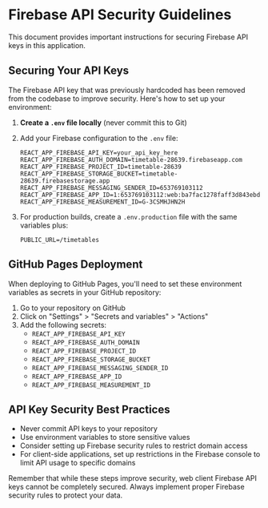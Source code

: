 # Firebase API Security Guidelines

This document provides important instructions for securing Firebase API keys in this application.

## Securing Your API Keys

The Firebase API key that was previously hardcoded has been removed from the codebase to improve security. Here's how to set up your environment:

1. **Create a `.env` file locally** (never commit this to Git)
2. Add your Firebase configuration to the `.env` file:
   ```
   REACT_APP_FIREBASE_API_KEY=your_api_key_here
   REACT_APP_FIREBASE_AUTH_DOMAIN=timetable-28639.firebaseapp.com
   REACT_APP_FIREBASE_PROJECT_ID=timetable-28639
   REACT_APP_FIREBASE_STORAGE_BUCKET=timetable-28639.firebasestorage.app
   REACT_APP_FIREBASE_MESSAGING_SENDER_ID=653769103112
   REACT_APP_FIREBASE_APP_ID=1:653769103112:web:ba7fac1278faff3d843ebd
   REACT_APP_FIREBASE_MEASUREMENT_ID=G-3CSMHJHN2H
   ```

3. For production builds, create a `.env.production` file with the same variables plus:
   ```
   PUBLIC_URL=/timetables
   ```

## GitHub Pages Deployment

When deploying to GitHub Pages, you'll need to set these environment variables as secrets in your GitHub repository:

1. Go to your repository on GitHub
2. Click on "Settings" > "Secrets and variables" > "Actions"
3. Add the following secrets:
   - `REACT_APP_FIREBASE_API_KEY`
   - `REACT_APP_FIREBASE_AUTH_DOMAIN`
   - `REACT_APP_FIREBASE_PROJECT_ID`
   - `REACT_APP_FIREBASE_STORAGE_BUCKET`
   - `REACT_APP_FIREBASE_MESSAGING_SENDER_ID`
   - `REACT_APP_FIREBASE_APP_ID`
   - `REACT_APP_FIREBASE_MEASUREMENT_ID`

## API Key Security Best Practices

- Never commit API keys to your repository
- Use environment variables to store sensitive values
- Consider setting up Firebase security rules to restrict domain access
- For client-side applications, set up restrictions in the Firebase console to limit API usage to specific domains

Remember that while these steps improve security, web client Firebase API keys cannot be completely secured. Always implement proper Firebase security rules to protect your data.
